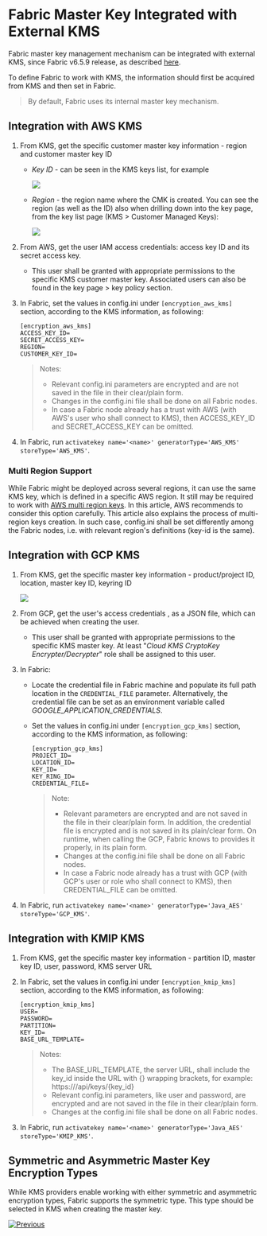 # Fabric Master Key Integrated with External KMS

Fabric master key management mechanism can be integrated with external KMS, since Fabric v6.5.9 release, as described [here](/articles/26_fabric_security/02_fabric_entities_design.md#kms).

To define Fabric to work with KMS, the information should first be acquired from KMS and then set in Fabric.
> By default, Fabric uses its internal master key mechanism. 



## Integration with AWS KMS

1. From KMS, get the specific customer master key information - region and customer master key ID

   - *Key ID* - can be seen in the KMS keys list, for example

     ![](images/10a_aws_KMS_key_list.jpg)

   - *Region* - the region name where the CMK is created. You can see the region (as well as the ID) also when drilling down into the key page, from the key list page (KMS > Customer Managed Keys):

     ![](images/10a_aws_KMS_CMK.jpg)

2. From AWS, get the user IAM access credentials: access key ID and its secret access key.

   - This user shall be granted with appropriate permissions to the specific KMS customer master key. Associated users can also be found in the key page > key policy section. 

3. In Fabric, set the values in config.ini under ``[encryption_aws_kms]`` section, according to the KMS information, as following: 

   ~~~
   [encryption_aws_kms]
   ACCESS_KEY_ID=
   SECRET_ACCESS_KEY=
   REGION=
   CUSTOMER_KEY_ID=
   ~~~
   >  Notes: 
   >
   >  * Relevant config.ini parameters are encrypted and are not saved in the file in their clear/plain form.
   >  * Changes in the config.ini file shall be done on all Fabric nodes.
   >  * In case a Fabric node already has a trust with AWS (with AWS's user who shall connect to KMS), then ACCESS_KEY_ID and SECRET_ACCESS_KEY can be omitted.

4. In Fabric, run ``activatekey name='<name>' generatorType='AWS_KMS' storeType='AWS_KMS'``.

### Multi Region Support

While Fabric might be deployed across several regions, it can use the same KMS key, which is defined in a specific AWS region. It still may be required to work with [AWS multi region keys](https://docs.aws.amazon.com/kms/latest/developerguide/multi-region-keys-overview.html). In this article, AWS recommends to consider this option carefully. This article also explains the process of multi-region keys creation. In such case, config.ini shall be set differently among the Fabric nodes, i.e. with relevant region's definitions (key-id is the same).



## Integration with GCP KMS

1. From KMS, get the specific master key information - product/project ID, location, master key ID, keyring ID

   ![](images/10a_gcp_KMS_MK.jpg)

2. From GCP, get the user's access credentials , as a JSON file, which can be achieved when creating the user. 

   - This user shall be granted with appropriate permissions to the specific KMS master key. At least "*Cloud KMS CryptoKey Encrypter/Decrypter*" role shall be assigned to this user.

3. In Fabric:

   - Locate the credential file in Fabric machine and populate its full path location in the ``CREDENTIAL_FILE`` parameter. Alternatively, the credential file can be set as an environment variable called *GOOGLE_APPLICATION_CREDENTIALS*.
   - Set the values in config.ini under ``[encryption_gcp_kms]`` section, according to the KMS information, as following:

      ~~~
      [encryption_gcp_kms]
      PROJECT_ID=
      LOCATION_ID=
      KEY_ID=
      KEY_RING_ID=
      CREDENTIAL_FILE=
      ~~~
      >  Note: 
      >
      >  * Relevant parameters are encrypted and are not saved in the file in their clear/plain form. In addition, the credential file is encrypted and is not saved in its plain/clear form. On runtime, when calling the GCP, Fabric knows to provides it properly, in its plain form. 
      >  * Changes at the config.ini file shall be done on all Fabric nodes.
      >  * In case a Fabric node already has a trust with GCP (with GCP's user or role who shall connect to KMS), then CREDENTIAL_FILE can be omitted.

4. In Fabric, run ``activatekey name='<name>' generatorType='Java_AES' storeType='GCP_KMS'``.



## Integration with KMIP KMS

1. From KMS, get the specific master key information - partition ID, master key ID, user, password, KMS server URL

2. In Fabric, set the values in config.ini under ``[encryption_kmip_kms]`` section, according to the KMS information, as following: 

   ~~~
   [encryption_kmip_kms] 
   USER=
   PASSWORD=
   PARTITION=
   KEY_ID=
   BASE_URL_TEMPLATE=
   ~~~

   >  Notes: 
   >
   >  * The BASE_URL_TEMPLATE, the server URL, shall include the key_id inside the URL with {} wrapping brackets, for example: https://<KMS-host>/api/keys/{key_id}
   >  * Relevant config.ini parameters, like user and password, are encrypted and are not saved in the file in their clear/plain form.
   >  * Changes at the config.ini file shall be done on all Fabric nodes.

3. In Fabric, run ``activatekey name='<name>' generatorType='Java_AES' storeType='KMIP_KMS'``.



## Symmetric and Asymmetric Master Key Encryption Types

While KMS providers enable working with either symmetric and asymmetric encryption types, Fabric supports the symmetric type. This type should be selected in KMS when creating the master key. 



[![Previous](/articles/images/Previous.png)](/articles/99_fabric_infras/devops/10_fabric_definde_master_key.md)

